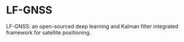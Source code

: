 # LF-GNSS
LF-GNSS: an open-sourced deep learning and Kalman filter integrated framework for satellite positioning.

